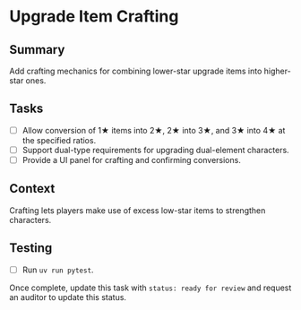 # Upgrade Item Crafting

## Summary
Add crafting mechanics for combining lower-star upgrade items into higher-star ones.

## Tasks
- [ ] Allow conversion of 1★ items into 2★, 2★ into 3★, and 3★ into 4★ at the specified ratios.
- [ ] Support dual-type requirements for upgrading dual-element characters.
- [ ] Provide a UI panel for crafting and confirming conversions.

## Context
Crafting lets players make use of excess low-star items to strengthen characters.

## Testing
- [ ] Run `uv run pytest`.

Once complete, update this task with `status: ready for review` and request an auditor to update this status.
